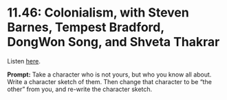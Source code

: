 # 11.46: Colonialism, with Steven Barnes, Tempest Bradford, DongWon Song, and Shveta Thakrar 

Listen [here](http://www.writingexcuses.com/2016/11/13/11-46-colonialism-with-steven-barnes-tempest-bradford-dongwon-song-and-shveta-thakrar/). 

**Prompt:** Take a character who is not yours, but who you know all about. Write a character sketch of them. Then change that character to be “the other” from you, and re-write the character sketch.
